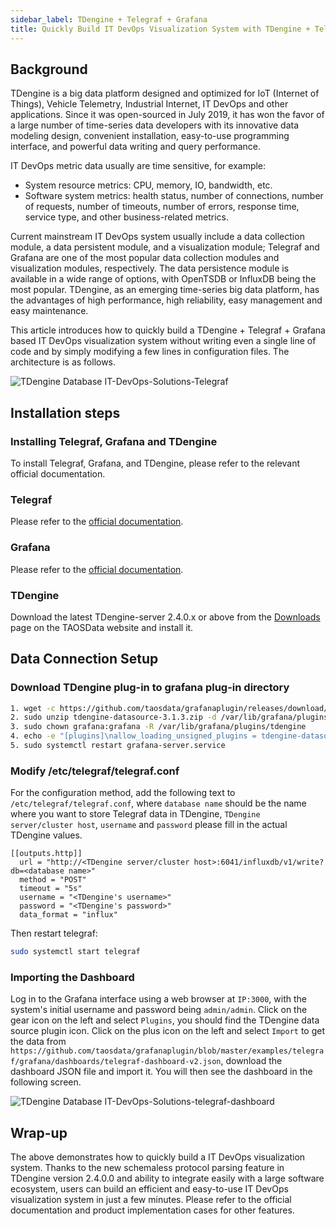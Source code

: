 ```yaml
---
sidebar_label: TDengine + Telegraf + Grafana
title: Quickly Build IT DevOps Visualization System with TDengine + Telegraf + Grafana
---
```


## Background

TDengine is a big data platform designed and optimized for IoT (Internet of Things), Vehicle Telemetry, Industrial Internet, IT DevOps and other applications. Since it was open-sourced in July 2019, it has won the favor of a large number of time-series data developers with its innovative data modeling design, convenient installation, easy-to-use programming interface, and powerful data writing and query performance.

IT DevOps metric data usually are time sensitive, for example:

- System resource metrics: CPU, memory, IO, bandwidth, etc.
- Software system metrics: health status, number of connections, number of requests, number of timeouts, number of errors, response time, service type, and other business-related metrics.

Current mainstream IT DevOps system usually include a data collection module, a data persistent module, and a visualization module; Telegraf and Grafana are one of the most popular data collection modules and visualization modules, respectively. The data persistence module is available in a wide range of options, with OpenTSDB or InfluxDB being the most popular. TDengine, as an emerging time-series big data platform, has the advantages of high performance, high reliability, easy management and easy maintenance.

This article introduces how to quickly build a TDengine + Telegraf + Grafana based IT DevOps visualization system without writing even a single line of code and by simply modifying a few lines in configuration files. The architecture is as follows.

![TDengine Database IT-DevOps-Solutions-Telegraf](./IT-DevOps-Solutions-Telegraf.webp)

## Installation steps

### Installing Telegraf, Grafana and TDengine

To install Telegraf, Grafana, and TDengine, please refer to the relevant official documentation.

### Telegraf

Please refer to the [official documentation](https://portal.influxdata.com/downloads/).

### Grafana

Please refer to the [official documentation](https://grafana.com/grafana/download).

### TDengine

Download the latest TDengine-server 2.4.0.x or above from the [Downloads](https://tdengine.com/downloads/historical/) page on the TAOSData website and install it.

## Data Connection Setup

### Download TDengine plug-in to grafana plug-in directory

```bash
1. wget -c https://github.com/taosdata/grafanaplugin/releases/download/v3.1.3/tdengine-datasource-3.1.3.zip
2. sudo unzip tdengine-datasource-3.1.3.zip -d /var/lib/grafana/plugins/
3. sudo chown grafana:grafana -R /var/lib/grafana/plugins/tdengine
4. echo -e "[plugins]\nallow_loading_unsigned_plugins = tdengine-datasource\n" | sudo tee -a /etc/grafana/grafana.ini
5. sudo systemctl restart grafana-server.service
```

### Modify /etc/telegraf/telegraf.conf

For the configuration method, add the following text to `/etc/telegraf/telegraf.conf`, where `database name` should be the name where you want to store Telegraf data in TDengine, `TDengine server/cluster host`, `username` and `password` please fill in the actual TDengine values.

```text
[[outputs.http]]
  url = "http://<TDengine server/cluster host>:6041/influxdb/v1/write?db=<database name>"
  method = "POST"
  timeout = "5s"
  username = "<TDengine's username>"
  password = "<TDengine's password>"
  data_format = "influx"
```

Then restart telegraf:

```bash
sudo systemctl start telegraf
```

### Importing the Dashboard

Log in to the Grafana interface using a web browser at `IP:3000`, with the system's initial username and password being `admin/admin`.
Click on the gear icon on the left and select `Plugins`, you should find the TDengine data source plugin icon.
Click on the plus icon on the left and select `Import` to get the data from `https://github.com/taosdata/grafanaplugin/blob/master/examples/telegraf/grafana/dashboards/telegraf-dashboard-v2.json`, download the dashboard JSON file and import it. You will then see the dashboard in the following screen.

![TDengine Database IT-DevOps-Solutions-telegraf-dashboard](./IT-DevOps-Solutions-telegraf-dashboard.webp)

## Wrap-up

The above demonstrates how to quickly build a IT DevOps visualization system. Thanks to the new schemaless protocol parsing feature in TDengine version 2.4.0.0 and ability to integrate easily with a large software ecosystem, users can build an efficient and easy-to-use IT DevOps visualization system in just a few minutes.
Please refer to the official documentation and product implementation cases for other features.
